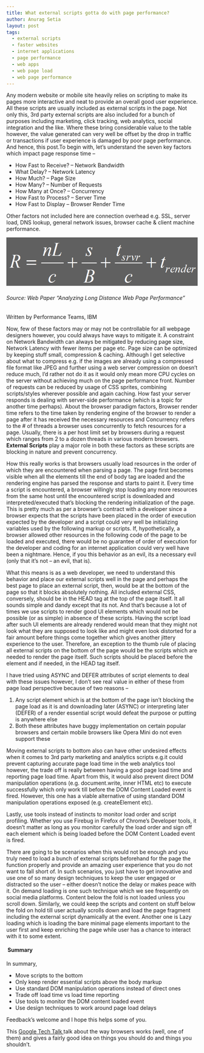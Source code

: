 ```yaml
---
title: What external scripts gotta do with page performance?
author: Anurag Setia
layout: post
tags:
  - external scripts
  - faster websites
  - internet applications
  - page performance
  - web apps
  - web page load
  - web page performance
---
```

Any modern website or mobile site heavily relies on scripting to make its pages more interactive and neat to provide an overall good user experience. All these scripts are usually included as external scripts in the page. Not only this, 3rd party external scripts are also included for a bunch of purposes including marketing, click tracking, web analytics, social integration and the like. Where these bring considerable value to the table however, the value generated can very well be offset by the drop in traffic or transactions if user experience is damaged by poor page performance. And hence, this post.<!--more-->To begin with, let&#8217;s understand the seven key factors which impact page response time &#8211;

  * How Fast to Receive? – Network Bandwidth
  * What Delay? – Network Latency
  * How Much? – Page Size
  * How Many? – Number of Requests
  * How Many at Once? – Concurrency
  * How Fast to Process? – Server Time
  * How Fast to Display – Browser Render Time

Other factors not included here are connection overhead e.g. SSL, server load, DNS lookup, general network issues, browser cache & client machine performance.

![Page Speed](/resources/page-speed.png)

###### Source: Web Paper “Analyzing Long Distance Web Page Performance”  
Written by Performance Teams, IBM

Now, few of these factors may or may not be controllable for all webpage designers however, you could always have ways to mitigate it. A constraint on Network Bandwidth can always be mitigated by reducing page size, Network Latency with fewer items per page etc. Page size can be optimized by keeping stuff small, compression & caching. Although I get selective about what to compress e.g. if the images are already using a compressed file format like JPEG and further using a web server compression on doesn&#8217;t reduce much, I&#8217;d rather not do it as it would only mean more CPU cycles on the server without achieving much on the page performance front. Number of requests can be reduced by usage of CSS sprites, combining scripts/styles wherever possible and again caching. How fast your server responds is dealing with server-side performance (which is a topic for another time perhaps). About the browser paradigm factors, Browser render time refers to the time taken by rendering engine of the browser to render a page after it has received the necessary resources and Concurrency refers to the # of threads a browser uses concurrently to fetch resources for a page. Usually, there is a per host limit set by browsers during a request which ranges from 2 to a dozen threads in various modern browsers. **External Scripts** play a major role in both these factors as these scripts are blocking in nature and prevent concurrency.

How this really works is that browsers usually load resources in the order of which they are encountered when parsing a page. The page first becomes visible when all the elements till the end of body tag are loaded and the rendering engine has parsed the response and starts to paint it. Every time a script is encountered, a browser willingly stop loading any more resources from the same host until the encountered script is downloaded and interpreted/executed that&#8217;s blocking the rendering initialization of the page. This is pretty much as per a browser&#8217;s contract with a developer since a browser expects that the scripts have been placed in the order of execution expected by the developer and a script could very well be initializing variables used by the following markup or scripts. If, hypothetically, a browser allowed other resources in the following code of the page to be loaded and executed, there would be no guarantee of order of execution for the developer and coding for an internet application could very well have been a nightmare. Hence, if you this behavior as an evil, its a necessary evil (only that it&#8217;s not &#8211; an evil, that is).

What this means is as a web developer, we need to understand this behavior and place our external scripts well in the page and perhaps the best page to place an external script, then, would be at the bottom of the page so that it blocks absolutely nothing. All included external CSS, conversely, should be in the HEAD tag at the top of the page itself. It all sounds simple and dandy except that its not. And that&#8217;s because a lot of times we use scripts to render good UI elements which would not be possible (or as simple) in absence of these scripts. Having the script load after such UI elements are already rendered would mean that they might not look what they are supposed to look like and might even look distorted for a fair amount before things come together which gives another jittery experience to the user. Therefore, an exception to the thumb rule of placing all external scripts on the bottom of the page would be the scripts which are needed to render the page itself. Such scripts should be placed before the element and if needed, in the HEAD tag itself.

I have tried using ASYNC and DEFER attributes of script elements to deal with these issues however, I don&#8217;t see real value in either of these from page load perspective because of two reasons &#8211;

  1. Any script element which is at the bottom of the page isn&#8217;t blocking the page load as it is and downloading later (ASYNC) or interpreting later (DEFER) of a render essential script would defeat the purpose or putting is anywhere else
  2. Both these attributes have buggy implementation on certain popular browsers and certain mobile browsers like Opera Mini do not even support these

Moving external scripts to bottom also can have other undesired effects when it comes to 3rd party marketing and analytics scripts e.g.it could prevent capturing accurate page load time in the web analytics tool however, the trade off is really between having a good page load time and reporting page load time. Apart from this, it would also prevent direct DOM manipulation operations (e.g. document.write, inner HTML etc) to execute successfully which only work till before the DOM Content Loaded event is fired. However, this one has a viable alternative of using standard DOM manipulation operations exposed (e.g. createElement etc).

Lastly, use tools instead of instincts to monitor load order and script profiling. Whether you use Firebug in Firefox of Chrome&#8217;s Developer tools, it doesn&#8217;t matter as long as you monitor carefully the load order and sign off each element which is being loaded before the DOM Content Loaded event is fired.

There are going to be scenarios when this would not be enough and you truly need to load a bunch of external scripts beforehand for the page the function properly and provide an amazing user experience that you do not want to fall short of. In such scenarios, you just have to get innovative and use one of so many design techniques to keep the user engaged or distracted so the user &#8211; either doesn&#8217;t notice the delay or makes peace with it. On demand loading is one such technique which we see frequently on social media platforms. Content below the fold is not loaded unless you scroll down. Similarly, we could keep the scripts and content on stuff below the fold on hold till user actually scrolls down and load the page fragment including the external script dynamically at the event. Another one is Lazy loading which is loading the bare minimal page elements important to the user first and keep enriching the page while user has a chance to interact with it to some extent.

####  Summary

In summary,

  * Move scripts to the bottom
  * Only keep render essential scripts above the body markup
  * Use standard DOM manipulation operations instead of direct ones
  * Trade off load time vs load time reporting
  * Use tools to monitor the DOM content loaded event
  * Use design techniques to work around page load delays

Feedback&#8217;s welcome and I hope this helps some of you.

This <a href="https://youtu.be/a2_6bGNZ7bA" target="_blank" rel="noopener noreferrer">Google Tech Talk </a>talk about the way browsers works (well, one of them) and gives a fairly good idea on things you should do and things you shouldn&#8217;t.